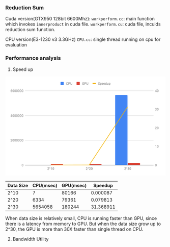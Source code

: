 ### Reduction Sum
Cuda version(GTX950 128bit 6600Mhz):
`workperform.cc`: main function which invokes `innerproduct` in cuda file.
`workperform.cu`: cuda file, inculds reduction sum function.

CPU version(E3-1230 v3 3.3GHz)
`CPU.cc`: single thread running on cpu for evaluation

### Performance analysis
1. Speed up

![img](imgs/chart.png)

| Data Size | CPU(msec) | GPU(msec) | Speedup   | 
|-----------|-----------|-----------|-----------| 
| 2^10      | 7         | 80166     | 0.000087  | 
| 2^20      | 6334      | 79361     | 0.079813  | 
| 2^30      | 5654058   | 180244    | 31.368911 | 

When data size is relatively small, CPU is running faster than GPU, since there is a latency from memory to GPU. But when the data size grow up to 2^30, the GPU is more than 30X faster than single thread on CPU. 

2. Bandwidth Utility
